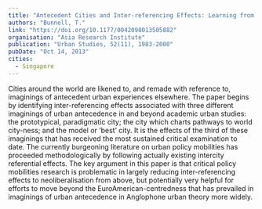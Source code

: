 ```yaml
---
title: "Antecedent Cities and Inter-referencing Effects: Learning from and Extending Beyond Critiques of Neoliberalisation"
authors: "Bunnell, T."
link: "https://doi.org/10.1177/0042098013505882"
organisation: "Asia Research Institute"
publication: "Urban Studies, 52(11), 1983-2000"
pubDate: "Oct 14, 2013"
cities:
  - Singapore
---
```


Cities around the world are likened to, and remade with reference to, imaginings of antecedent urban experiences elsewhere. The paper begins by identifying inter-referencing effects associated with three different imaginings of urban antecedence in and beyond academic urban studies: the prototypical, paradigmatic city; the city which charts pathways to world city-ness; and the model or ‘best’ city. It is the effects of the third of these imaginings that has received the most sustained critical examination to date. The currently burgeoning literature on urban policy mobilities has proceeded methodologically by following actually existing intercity referential effects. The key argument in this paper is that critical policy mobilities research is problematic in largely reducing inter-referencing effects to neoliberalisation from above, but potentially very helpful for efforts to move beyond the EuroAmerican-centredness that has prevailed in imaginings of urban antecedence in Anglophone urban theory more widely.
